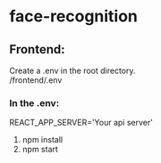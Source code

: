 # face-recognition

## Frontend:
Create a .env in the root directory. \
/frontend/.env

### In the .env: 
REACT_APP_SERVER='Your api server'

1. npm install 
2. npm start
